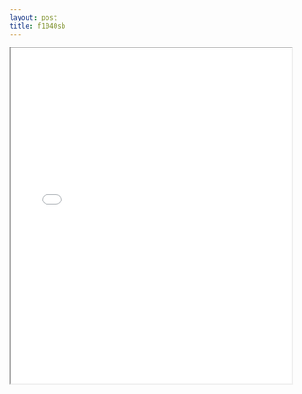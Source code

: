 ```yaml
---
layout: post
title: f1040sb
---
```


<div class="pdf-container">
<iframe src="/ea/assets/pdfs/forms/f1040sb.pdf" height="600" width="100%" allowFullScreen="true"></iframe>
</div>


